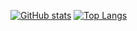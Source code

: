 [![GitHub stats](https://github-readme-stats.vercel.app/api?username=csabisoos&count_private=true&show_icons=true&theme=github_dark&hide_border=true)](https://github.com/anuraghazra/github-readme-stats)
[![Top Langs](https://github-readme-stats.vercel.app/api/top-langs/?username=csabisoos&layout=compact&theme=github_dark&hide_border=true)](https://github.com/anuraghazra/github-readme-stats)
